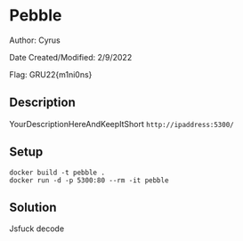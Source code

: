 # Pebble

Author: Cyrus

Date Created/Modified: 2/9/2022

Flag: GRU22{m1ni0ns}

## Description
YourDescriptionHereAndKeepItShort
`http://ipaddress:5300/`

## Setup
```
docker build -t pebble .
docker run -d -p 5300:80 --rm -it pebble
```


## Solution
Jsfuck decode